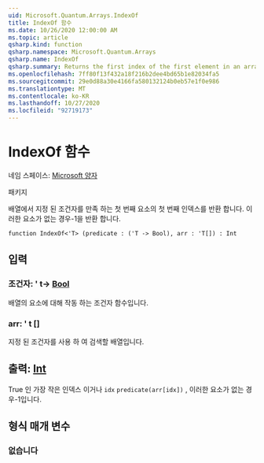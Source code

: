 ```yaml
---
uid: Microsoft.Quantum.Arrays.IndexOf
title: IndexOf 함수
ms.date: 10/26/2020 12:00:00 AM
ms.topic: article
qsharp.kind: function
qsharp.namespace: Microsoft.Quantum.Arrays
qsharp.name: IndexOf
qsharp.summary: Returns the first index of the first element in an array that satisfies a given predicate. If no such element exists, returns -1.
ms.openlocfilehash: 7ff80f13f432a18f216b2dee4bd65b1e82034fa5
ms.sourcegitcommit: 29e0d88a30e4166fa580132124b0eb57e1f0e986
ms.translationtype: MT
ms.contentlocale: ko-KR
ms.lasthandoff: 10/27/2020
ms.locfileid: "92719173"
---
```

# <a name="indexof-function"></a>IndexOf 함수

네임 스페이스: [Microsoft 양자](xref:Microsoft.Quantum.Arrays)

패키지 [](https://nuget.org/packages/)


배열에서 지정 된 조건자를 만족 하는 첫 번째 요소의 첫 번째 인덱스를 반환 합니다. 이러한 요소가 없는 경우-1을 반환 합니다.

```qsharp
function IndexOf<'T> (predicate : ('T -> Bool), arr : 'T[]) : Int
```


## <a name="input"></a>입력

### <a name="predicate--t---bool"></a>조건자: ' t-> [Bool](xref:microsoft.quantum.lang-ref.bool)

배열의 요소에 대해 작동 하는 조건자 함수입니다.


### <a name="arr--t"></a>arr: ' t []

지정 된 조건자를 사용 하 여 검색할 배열입니다.



## <a name="output--int"></a>출력: [Int](xref:microsoft.quantum.lang-ref.int)

True 인 가장 작은 인덱스 이거나 `idx` `predicate(arr[idx])` , 이러한 요소가 없는 경우-1입니다.

## <a name="type-parameters"></a>형식 매개 변수

### <a name="t"></a>없습니다

